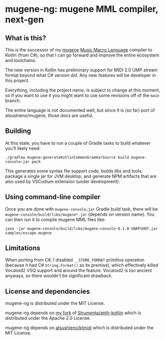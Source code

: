 # mugene-ng: mugene MML compiler, next-gen

## What is this?

This is the successor of my [mugene](https://github.com/atsushieno/mugene/) [Music Macro Language](https://en.wikipedia.org/wiki/Music_Macro_Language) compiler to Kotlin (from C#), so that I can go forward and improve the entire ecosystem and toolchains.

The new version in Kotlin has preliminary support for MIDI 2.0 UMP stream format beyond what C# version did. Any new features will be developer in this project.

Everything, including the project name, is subject to change at this moment, so if you want to use it you might want to use some revisions off of the `main` branch.

The entire language is not documented well, but since it is (so far) port of atsushieno/mugene, those docs are useful.

## Building

At this state, you have to run a couple of Gradle tasks to build whatever you'll likely need:

```
./gradlew mugene:generateKotlinCommonGrammarSource build mugene-console:jar pack
```

This generates some syntax file support code, builds libs and tools, package a single jar for JVM desktop, and generate NPM artifacts that are also used by VSCodium extension (under development).

## Using command-line compiler

Once you are done with `mugene-console;jar` Gradle build task, there will be `mugene-console/build/libs/mugene*.jar` (depends on version name). You can then run it to compile mugene MML files like:

```
java -jar mugene-console/build/libs/mugene-console-0.1.0-SNAPSHOT.jar samples/escape.mugene 
```

## Limitations

When porting from C#, I disabled `__STORE_FORMAT` primitive operation (because it had C# `String.Format()` as its premise), which effectively killed Vocaloid2 VSQ support and around the feature. Vocaloid2 is too ancient anyways, so there wouldn't be significant drawback.

## License and dependencies

mugene-ng is distributed under the MIT License.

mugene-ng depends on [my fork](https://github.com/atsushieno/antlr-kotlin/tree/main) of [Strumenta/antlr-kotliin](https://github.com/Strumenta/antlr-kotlin) which is distributed under the Apache 2.0 License.

mugene-ng depends on [atsushieno/ktmidi](https://github.com/atsushieno/ktmidi) which is distributed under the MIT License.

